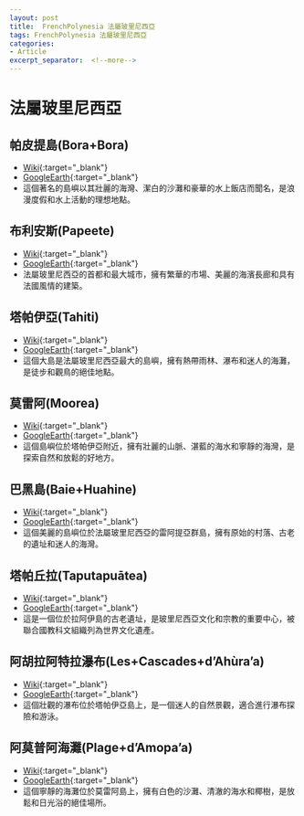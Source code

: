```yaml
---
layout: post
title:  FrenchPolynesia 法屬玻里尼西亞
tags: FrenchPolynesia 法屬玻里尼西亞 
categories:
- Article
excerpt_separator:  <!--more-->
---
```

# 法屬玻里尼西亞
## 帕皮提島(Bora+Bora)
- [Wiki](https://zh.wikipedia.org/w/index.php?search=Bora+Bora "Wiki"){:target="_blank"} 
- [GoogleEarth](https://earth.google.com/web/search/Bora+Bora "GoogleEarth"){:target="_blank"} 
- 這個著名的島嶼以其壯麗的海灣、潔白的沙灘和豪華的水上飯店而聞名，是浪漫度假和水上活動的理想地點。

## 布利安斯(Papeete)
- [Wiki](https://zh.wikipedia.org/w/index.php?search=Papeete "Wiki"){:target="_blank"} 
- [GoogleEarth](https://earth.google.com/web/search/Papeete "GoogleEarth"){:target="_blank"} 
- 法屬玻里尼西亞的首都和最大城市，擁有繁華的市場、美麗的海濱長廊和具有法國風情的建築。

## 塔帕伊亞(Tahiti)
- [Wiki](https://zh.wikipedia.org/w/index.php?search=Tahiti "Wiki"){:target="_blank"} 
- [GoogleEarth](https://earth.google.com/web/search/Tahiti "GoogleEarth"){:target="_blank"} 
- 這個大島是法屬玻里尼西亞最大的島嶼，擁有熱帶雨林、瀑布和迷人的海灘，是徒步和觀鳥的絕佳地點。

## 莫雷阿(Moorea)
- [Wiki](https://zh.wikipedia.org/w/index.php?search=Moorea "Wiki"){:target="_blank"} 
- [GoogleEarth](https://earth.google.com/web/search/Moorea "GoogleEarth"){:target="_blank"} 
- 這個島嶼位於塔帕伊亞附近，擁有壯麗的山脈、湛藍的海水和寧靜的海灣，是探索自然和放鬆的好地方。

## 巴黑島(Baie+Huahine)
- [Wiki](https://zh.wikipedia.org/w/index.php?search=Baie+Huahine "Wiki"){:target="_blank"} 
- [GoogleEarth](https://earth.google.com/web/search/Baie+Huahine "GoogleEarth"){:target="_blank"} 
- 這個美麗的島嶼位於法屬玻里尼西亞的雷阿提亞群島，擁有原始的村落、古老的遺址和迷人的海灣。

## 塔帕丘拉(Taputapuātea)
- [Wiki](https://zh.wikipedia.org/w/index.php?search=Taputapuātea "Wiki"){:target="_blank"} 
- [GoogleEarth](https://earth.google.com/web/search/Taputapuātea "GoogleEarth"){:target="_blank"} 
- 這是一個位於拉阿伊島的古老遺址，是玻里尼西亞文化和宗教的重要中心，被聯合國教科文組織列為世界文化遺產。

## 阿胡拉阿特拉瀑布(Les+Cascades+d’Ahùra’a)
- [Wiki](https://zh.wikipedia.org/w/index.php?search=Les+Cascades+d’Ahùra’a "Wiki"){:target="_blank"} 
- [GoogleEarth](https://earth.google.com/web/search/Les+Cascades+d’Ahùra’a "GoogleEarth"){:target="_blank"} 
- 這個壯觀的瀑布位於塔帕伊亞島上，是一個迷人的自然景觀，適合進行瀑布探險和游泳。

## 阿莫普阿海灘(Plage+d’Amopa’a)
- [Wiki](https://zh.wikipedia.org/w/index.php?search=Plage+d’Amopa’a "Wiki"){:target="_blank"} 
- [GoogleEarth](https://earth.google.com/web/search/Plage+d’Amopa’a "GoogleEarth"){:target="_blank"} 
- 這個寧靜的海灘位於莫雷阿島上，擁有白色的沙灘、清澈的海水和椰樹，是放鬆和日光浴的絕佳場所。

